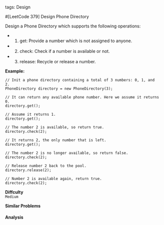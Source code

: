 tags: Design

#[LeetCode 379] Design Phone Directory

Design a Phone Directory which supports the following operations:

 * 1. get: Provide a number which is not assigned to anyone.
 * 2. check: Check if a number is available or not.
 * 3. release: Recycle or release a number.

**Example:**

    // Init a phone directory containing a total of 3 numbers: 0, 1, and 2.
    PhoneDirectory directory = new PhoneDirectory(3);
    
    // It can return any available phone number. Here we assume it returns 0.
    directory.get();
    
    // Assume it returns 1.
    directory.get();
    
    // The number 2 is available, so return true.
    directory.check(2);
    
    // It returns 2, the only number that is left.
    directory.get();
    
    // The number 2 is no longer available, so return false.
    directory.check(2);
    
    // Release number 2 back to the pool.
    directory.release(2);
    
    // Number 2 is available again, return true.
    directory.check(2);
    


**Diffculty**  
`Medium`

**Similar Problems**  


#### Analysis



